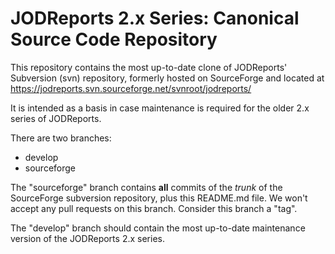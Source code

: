 
JODReports 2.x Series: Canonical Source Code Repository
=======================================================

This repository contains the most up-to-date clone of JODReports' Subversion (svn) repository, formerly hosted
on SourceForge and located at https://jodreports.svn.sourceforge.net/svnroot/jodreports/

It is intended as a basis in case maintenance is required for the older 2.x series of JODReports.

There are two branches:
* develop
* sourceforge

The "sourceforge" branch contains **all** commits of the *trunk* of the SourceForge subversion repository, plus this README.md
file. We won't accept any pull requests on this branch. Consider this branch a "tag".

The "develop" branch should contain the most up-to-date maintenance version of the JODReports 2.x series.
